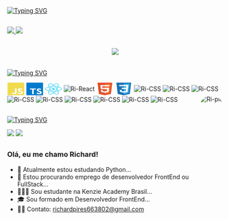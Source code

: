 [![Typing SVG](https://readme-typing-svg.herokuapp.com?font=Aboreto&size=35&pause=1000&color=00D0FF&width=600&lines=Welcome+To+My+Profile)](https://git.io/typing-svg)

##

<div>
<a href="https://github.com/RichardLimaDxD">

<img heigth="180em" src="https://github-readme-stats-sigma-five.vercel.app/api?username=RichardLimaDxD&show_icons=true&theme=tokyonight" />
<img heigth="180em" src="https://github-readme-stats-sigma-five.vercel.app/api/top-langs/?username=RichardLimaDxD&layout=compact&langs_count=8&theme=tokyonight" />

<div/>


 
  
<br/>
  
<p align="center"><img src="https://profile-counter.glitch.me/RichardLimaDxD/count.svg" /></p>
  
##
  
[![Typing SVG](https://readme-typing-svg.herokuapp.com?font=Aboreto&size=35&pause=1000&color=00D0FF&width=600&lines=Languages+and+Tools)](https://git.io/typing-svg)

<div style="display: inline_block" >
  <img align="center" alt="Ri-Js" height="30" width="40" src="https://raw.githubusercontent.com/devicons/devicon/master/icons/javascript/javascript-plain.svg">
 
  <img align="center" alt="Ri-Ts" height="30" width="40" src="https://raw.githubusercontent.com/devicons/devicon/master/icons/typescript/typescript-plain.svg">
 
  <img align="center" alt="Ri-React" height="30" width="40" src="https://raw.githubusercontent.com/devicons/devicon/master/icons/react/react-original.svg">
 
  <img align="center" alt="Ri-React" height="60" width="50" src="https://cdn.jsdelivr.net/gh/devicons/devicon/icons/nextjs/nextjs-original-wordmark.svg" />   
 
  <img align="center" alt="Ri-HTML" height="30" width="40" src="https://raw.githubusercontent.com/devicons/devicon/master/icons/html5/html5-original.svg">
 
  <img align="center" alt="Ri-CSS" height="30" width="40" src="https://raw.githubusercontent.com/devicons/devicon/master/icons/css3/css3-original.svg">

  <img align="center" alt="Ri-CSS" height="50" width="40"  src="https://cdn.jsdelivr.net/gh/devicons/devicon/icons/sass/sass-original.svg" />   

  <img align="center" alt="Ri-CSS" height="50" width="40" src="https://cdn.jsdelivr.net/gh/devicons/devicon/icons/express/express-original.svg" />

  <img align="center" alt="Ri-CSS" height="60" width="80" src="https://cdn.jsdelivr.net/gh/devicons/devicon/icons/nodejs/nodejs-original-wordmark.svg" />
 
  <img align="center" alt="Ri-CSS" height="60" width="80" src="https://cdn.jsdelivr.net/gh/devicons/devicon/icons/postgresql/postgresql-original-wordmark.svg" />
  
  <img  align="center" alt="Ri-CSS" height="60" width="50"  src="https://cdn.jsdelivr.net/gh/devicons/devicon/icons/sqlite/sqlite-original.svg" />  
 
  <img  align="center" alt="Ri-CSS" height="60" width="80" src="https://cdn.jsdelivr.net/gh/devicons/devicon/icons/python/python-original-wordmark.svg" />
 
  <img align="center" alt="Ri-CSS" height="40" width="60" src="https://cdn.jsdelivr.net/gh/devicons/devicon/icons/vscode/vscode-original.svg" />
 
  <img  align="center" alt="Ri-CSS" height="40" width="60"  src="https://cdn.jsdelivr.net/gh/devicons/devicon/icons/figma/figma-original.svg" />
 
  <img align="center" alt="Ri-CSS" height="80" width="60" src="https://cdn.jsdelivr.net/gh/devicons/devicon/icons/django/django-plain-wordmark.svg" />    
                      
  <img align="right" alt="Ri-pic" height="250" style="border-radius:50px"  src="https://media.tenor.com/alWoCrjPK8IAAAAC/tanjiro.gifwidth=676&height=976">
</div>

##

[![Typing SVG](https://readme-typing-svg.herokuapp.com?font=Aboreto&size=35&pause=1000&color=00D0FF&width=600&lines=Connect+With+Me)](https://git.io/typing-svg)
  
<div>

<a href = "mailto:richardpires663802@gmail.com"><img src="https://img.shields.io/badge/-Gmail-%23333?style=for-the-badge&logo=gmail&logoColor=white" target="_blank"></a>
<a href="https://www.linkedin.com/in/richard-lima-b70203246/" target="_blank"><img src="https://img.shields.io/badge/-LinkedIn-%230077B5?style=for-the-badge&logo=linkedin&logoColor=white" target="_blank"></a> 

<div/>
  
##
  
  ### Olá, eu  me chamo Richard!
- 🌱 Atualmente estou estudando Python...
- 👯 Estou procurando emprego de desenvolvedor FrontEnd ou FullStack...
- 👨🏽‍💻 Sou estudante na Kenzie Academy Brasil...
- 🎓 Sou formado em Desenvolvedor FrontEnd...
- 👋🏻 Contato: richardpires663802@gmail.com   
